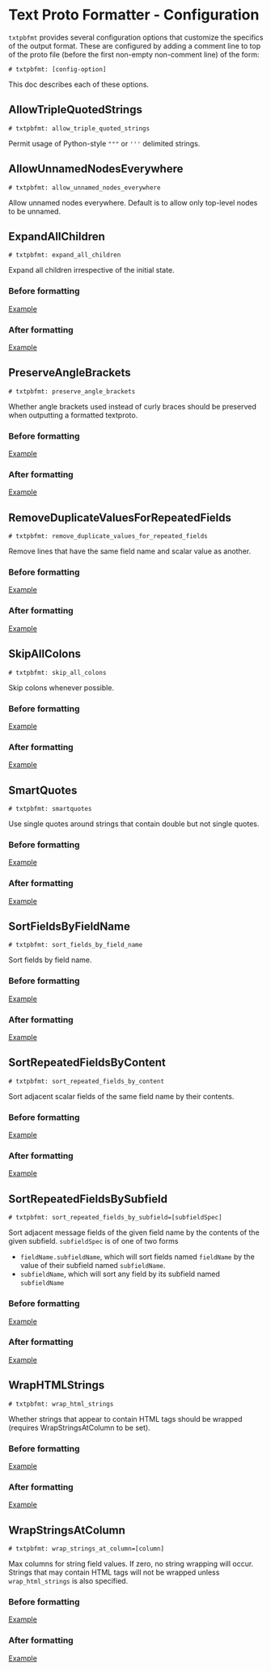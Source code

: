 # Text Proto Formatter - Configuration

`txtpbfmt` provides several configuration options that customize the specifics
of the output format. These are configured by adding a comment line to top of
the proto file (before the first non-empty non-comment line) of the form:

`# txtpbfmt: [config-option]`

This doc describes each of these options.

## AllowTripleQuotedStrings
`# txtpbfmt: allow_triple_quoted_strings`

Permit usage of Python-style `"""` or `'''` delimited strings.

## AllowUnnamedNodesEverywhere
`# txtpbfmt: allow_unnamed_nodes_everywhere`

Allow unnamed nodes everywhere.
Default is to allow only top-level nodes to be unnamed.

## ExpandAllChildren
`# txtpbfmt: expand_all_children`

Expand all children irrespective of the initial state.

### Before formatting

[Example](examples/expand_all_children.IN.textproto)

### After formatting

[Example](examples/expand_all_children.OUT.textproto)

## PreserveAngleBrackets

`# txtpbfmt: preserve_angle_brackets`

Whether angle brackets used instead of curly braces should be preserved
when outputting a formatted textproto.

### Before formatting

[Example](examples/preserve_angle_brackets.IN.textproto)

### After formatting

[Example](examples/preserve_angle_brackets.OUT.textproto)

## RemoveDuplicateValuesForRepeatedFields
`# txtpbfmt: remove_duplicate_values_for_repeated_fields`

Remove lines that have the same field name and scalar value as another.

### Before formatting

[Example](examples/remove_duplicate_values_for_repeated_fields.IN.textproto)

### After formatting

[Example](examples/remove_duplicate_values_for_repeated_fields.OUT.textproto)

## SkipAllColons
`# txtpbfmt: skip_all_colons`

Skip colons whenever possible.

### Before formatting

[Example](examples/skip_all_colons.IN.textproto)

### After formatting

[Example](examples/skip_all_colons.OUT.textproto)

## SmartQuotes

`# txtpbfmt: smartquotes`

Use single quotes around strings that contain double but not single quotes.

### Before formatting

[Example](examples/smartquotes.IN.textproto)

### After formatting

[Example](examples/smartquotes.OUT.textproto)

## SortFieldsByFieldName
`# txtpbfmt: sort_fields_by_field_name`

Sort fields by field name.

### Before formatting

[Example](examples/sort_fields_by_field_name.IN.textproto)

### After formatting

[Example](examples/sort_fields_by_field_name.OUT.textproto)

## SortRepeatedFieldsByContent
`# txtpbfmt: sort_repeated_fields_by_content`

Sort adjacent scalar fields of the same field name by their contents.

### Before formatting

[Example](examples/sort_repeated_fields_by_content.IN.textproto)

### After formatting

[Example](examples/sort_repeated_fields_by_content.OUT.textproto)

## SortRepeatedFieldsBySubfield
`# txtpbfmt: sort_repeated_fields_by_subfield=[subfieldSpec]`

Sort adjacent message fields of the given field name by the contents of the given subfield.
`subfieldSpec` is of one of two forms

* `fieldName.subfieldName`, which will sort fields named `fieldName` by the value of their subfield named `subfieldName`.
* `subfieldName`, which will sort any field by its subfield named `subfieldName`

### Before formatting

[Example](examples/sort_repeated_fields_by_subfield.IN.textproto)

### After formatting

[Example](examples/sort_repeated_fields_by_subfield.OUT.textproto)

## WrapHTMLStrings
`# txtpbfmt: wrap_html_strings`

Whether strings that appear to contain HTML tags should be wrapped
(requires WrapStringsAtColumn to be set).

### Before formatting

[Example](examples/wrap_html_strings.IN.textproto)

### After formatting

[Example](examples/wrap_html_strings.OUT.textproto)

## WrapStringsAtColumn
`# txtpbfmt: wrap_strings_at_column=[column]`

Max columns for string field values. If zero, no string wrapping will occur.
Strings that may contain HTML tags will not be wrapped unless
`wrap_html_strings` is also specified.

### Before formatting

[Example](examples/wrap_strings_at_column.IN.textproto)

### After formatting

[Example](examples/wrap_strings_at_column.OUT.textproto)
